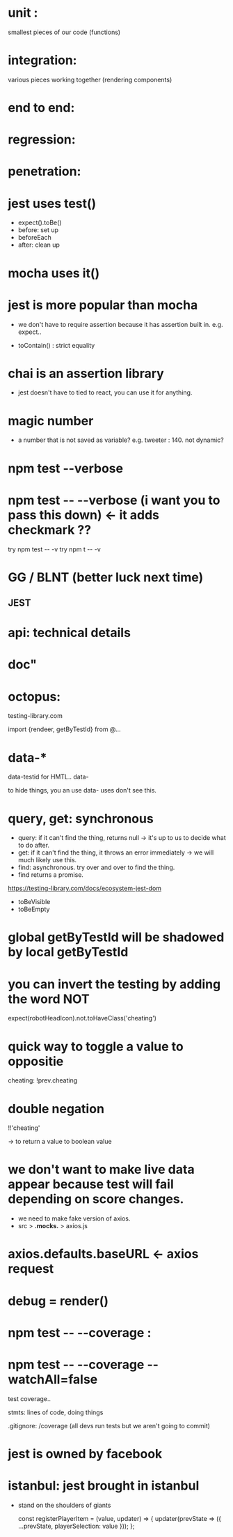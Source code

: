 # unit :

smallest pieces of our code (functions)

# integration:

various pieces working together (rendering components)

# end to end:

# regression:

# penetration:

# jest uses test()

- expect().toBe()
- before: set up
- beforeEach
- after: clean up

# mocha uses it()

# jest is more popular than mocha

- we don't have to require assertion because it has assertion built in.
  e.g. expect..

- toContain() : strict equality

# chai is an assertion library

- jest doesn't have to tied to react, you can use it for anything.

# magic number

- a number that is not saved as variable? e.g. tweeter : 140. not dynamic?

# npm test --verbose

# npm test -- --verbose (i want you to pass this down) <- it adds checkmark ??

try npm test -- -v
try
npm t -- -v

# GG / BLNT (better luck next time)

## JEST

# api: technical details

# doc"

# octopus:

testing-library.com

import {rendeer, getByTestId} from @...

# data-\*

data-testid
for HMTL..
data-

to hide things, you an use data-
uses don't see this.

# query, get: synchronous

- query: if it can't find the thing, returns null -> it's up to us to decide what to do after.
- get: if it can't find the thing, it throws an error immediately -> we will much likely use this.
- find: asynchronous. try over and over to find the thing.
- find returns a promise.

https://testing-library.com/docs/ecosystem-jest-dom

- toBeVisible
- toBeEmpty

# global getByTestId will be shadowed by local getByTestId

# you can invert the testing by adding the word NOT

expect(robotHeadIcon).not.toHaveClass('cheating')

# quick way to toggle a value to oppositie

cheating: !prev.cheating

# double negation

!!'cheating'

-> to return a value to boolean value

# we don't want to make live data appear because test will fail depending on score changes.

- we need to make fake version of axios.
- src > **.mocks.** > axios.js

# axios.defaults.baseURL <- axios request

# debug = render()

# npm test -- --coverage :

# npm test -- --coverage --watchAll=false

test coverage..

stmts: lines of code, doing things

.gitignore: /coverage (all devs run tests but we aren't going to commit)

# jest is owned by facebook

# istanbul: jest brought in istanbul

- stand on the shoulders of giants


  const registerPlayerItem = (value, updater) => {
updater(prevState => ({ ...prevState, playerSelection: value }));
  };